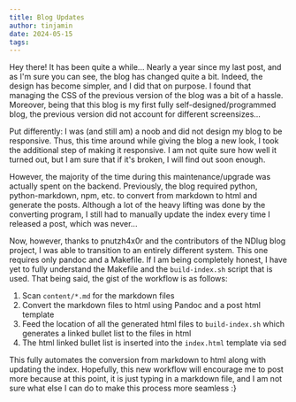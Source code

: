 ```yaml
---
title: Blog Updates
author: tinjamin
date: 2024-05-15
tags:
---
```


Hey there! It has been quite a while... Nearly a year since my last post, and
as I'm sure you can see, the blog has changed quite a bit. Indeed, the design
has become simpler, and I did that on purpose. I found that managing the CSS of
the previous version of the blog was a bit of a hassle. Moreover, being that
this blog is my first fully self-designed/programmed blog, the previous version
did not account for different screensizes...

Put differently: I was (and still am) a noob and did not design my blog to be
responsive. Thus, this time around while giving the blog a new look, I took
the additional step of making it responsive. I am not quite sure how well it
turned out, but I am sure that if it's broken, I will find out soon enough.

However, the majority of the time during this maintenance/upgrade was actually
spent on the backend. Previously, the blog required python, python-markdown,
npm, etc. to convert from markdown to html and generate the posts. Although a
lot of the heavy lifting was done by the converting program, I still had to
manually update the index every time I released a post, which was never...

Now, however, thanks to pnutzh4x0r and the contributors of the NDlug blog
project, I was able to transition to an entirely different system. This one
requires only pandoc and a Makefile. If I am being completely honest, I have
yet to fully understand the Makefile and the `build-index.sh` script that is
used. That being said, the gist of the workflow is as follows:

1. Scan `content/*.md` for the markdown files
2. Convert the markdown files to html using Pandoc and a post html template
3. Feed the location of all the generated html files to `build-index.sh` which
   generates a linked bullet list to the files in html
4. The html linked bullet list is inserted into the `index.html` template via
   sed

This fully automates the conversion from markdown to html along with updating
the index. Hopefully, this new workflow will encourage me to post more because
at this point, it is just typing in a markdown file, and I am not sure what
else I can do to make this process more seamless :}

